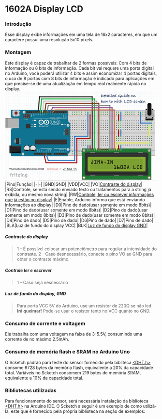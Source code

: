 # 1602A Display LCD
### Introdução
Esse display exibe informações em uma tela de 16x2 caracteres, em que um caractere possui uma resolução 5x10 pixels.
### Montagem
Este display é capaz de trabalhar de 2 formas possíveis: Com 4 bits de informação ou 8 bits de informação. Cada bit vai requere uma porta digital no Arduino, você poderá utilizar 4 bits e assim economizar 4 portas digitais, o uso de 8 portas com 8 bits de informação é indicado para aplicações em que precise-se de uma atualização em tempo real realmente rápida no display.
![lcd](lcd.jpeg)
|Pino|Função|
|-|-|
|GND|GND|
|VDD|VCC|
|VO|[Contraste do display](#Contraste-do-display)|
|RS|Controle, se está sendo enviado texto ou tratamentos para a string já exibida, ou mesmo nova string|
|RW|[Controle, ler ou escrever informações que já estão no display](#Controle-ler-e-escrever)|
|E|Enable, Arduino informa que está enviando informações ao display|
|D0|Pino de dado(usar somente em modo 8bits)|
|D1|Pino de dado(usar somente em modo 8bits)|
|D2|Pino de dado(usar somente em modo 8bits)|
|D3|Pino de dado(usar somente em modo 8bits)|
|D4|Pino de dado|
|D5|Pino de dado|
|D6|Pino de dado|
|D7|Pino de dado|
|BLA|Luz de fundo do display VCC|
|BLK|[Luz de fundo do display GND](#Luz-de-fundo-do-display-GND)|
#####  Contraste do display
> 1 - É possível colocar um potenciômetro para regular a intensidade do contraste. 
> 2 - Caso desnecessário, conecte o pino VO ao GND para obter o contraste máximo.
##### Controle ler e escrever
> 1 - Caso seja nescessário
##### Luz de fundo do display, GND
> Para porta VCC 5V do Arduino, use um resistor de 220Ω se não led **Irá queimar!**
> Pode-se usar o resistor tanto no VCC quanto no GND.

### Consumo de corrente e voltagem
Ele trabalha com uma voltagem na faixa de 3-5.5V, consumindo uma corrente de no máximo 2.5mAh.
### Consumo de memória flash e SRAM no Arduino Uno
O Scketch padrão para teste do sensor fornecido pela bibliteca [<DHT.h>](https://www.arduino.cc/reference/en/libraries/dht-sensor-library/) consome 6728 bytes da memória flash, equivalente a 20% da capacidade total. Variáveis no Scketch consomem 219 bytes de memória SRAM, equivalente a 10% da capacidade total.
### Bibliotecas utilizadas
Para funcionamento do sensor, será necessária instalação da biblioteca [<DHT.h>](https://www.arduino.cc/reference/en/libraries/dht-sensor-library/) na Arduino IDE. O Scketch a seguir é um exemplo de como utilizá-la, este que é fornecido pela própria biblioteca na seção de exemplos:
```

```
